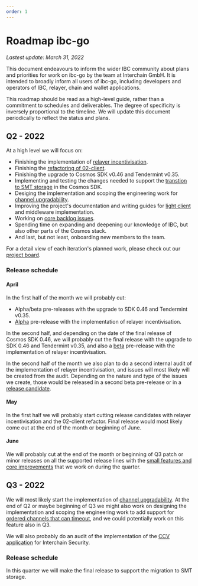 ```yaml
---
order: 1
---
```


# Roadmap ibc-go

_Lastest update: March 31, 2022_

This document endeavours to inform the wider IBC community about plans and priorities for work on ibc-go by the team at Interchain GmbH. It is intended to broadly inform all users of ibc-go, including developers and operators of IBC, relayer, chain and wallet applications.

This roadmap should be read as a high-level guide, rather than a commitment to schedules and deliverables. The degree of specificity is inversely proportional to the timeline. We will update this document periodically to reflect the status and plans.

## Q2 - 2022

At a high level we will focus on:

- Finishing the implementation of [relayer incentivisation](https://github.com/orgs/cosmos/projects/7/views/8).
- Finishing the [refactoring of 02-client](https://github.com/cosmos/ibc-go/milestone/16).
- Finishing the upgrade to Cosmos SDK v0.46 and Tendermint v0.35.
- Implementing and testing the changes needed to support the [transtion to SMT storage](https://github.com/cosmos/ibc-go/milestone/21) in the Cosmos SDK.
- Desiging the implementation and scoping the engineering work for [channel upgradability](https://github.com/cosmos/ibc/blob/master/spec/core/ics-004-channel-and-packet-semantics/UPGRADES.md).
- Improving the project's documentation and writing guides for [light client](https://github.com/cosmos/ibc-go/issues/59) and middleware implementation.
- Working on [core backlog issues](https://github.com/cosmos/ibc-go/milestone/8).
- Spending time on expanding and deepening our knowledge of IBC, but also other parts of the Cosmos stack.
- And last, but not least, onboarding new members to the team.

For a detail view of each iteration's planned work, please check out our [project board](https://github.com/orgs/cosmos/projects/7).

### Release schedule

#### **April**

In the first half of the month we will probably cut:

- Alpha/beta pre-releases with the upgrade to SDK 0.46 and Tendermint v0.35.
- [Alpha](https://github.com/cosmos/ibc-go/milestone/5) pre-release with the implementation of relayer incentivisation.

In the second half, and depending on the date of the final release of Cosmos SDK 0.46, we will probably cut the final release with the upgrade to SDK 0.46 and Tendermint v0.35, and also a [beta](https://github.com/cosmos/ibc-go/milestone/23) pre-release with the implementation of relayer incentivisation.

In the second half of the month we also plan to do a second internal audit of the implementation of relayer incentivisation, and issues will most likely will be created from the audit. Depending on the nature and type of the issues we create, those would be released in a second beta pre-release or in a [release candidate](https://github.com/cosmos/ibc-go/milestone/24).

#### **May**

In the first half we will probably start cutting release candidates with relayer incentivisation and the 02-client refactor. Final release would most likely come out at the end of the month or beginning of June.

#### **June**

We will probably cut at the end of the month or beginning of Q3 patch or minor releases on all the supported release lines with the [small features and core improvements](https://github.com/cosmos/ibc-go/milestone/8) that we work on during the quarter.

## Q3 - 2022

We will most likely start the implementation of [channel upgradability](https://github.com/cosmos/ibc/blob/master/spec/core/ics-004-channel-and-packet-semantics/UPGRADES.md). At the end of Q2 or maybe beginning of Q3 we might also work on designing the implementation and scoping the engineering work to add support for [ordered channels that can timeout](https://github.com/cosmos/ibc/pull/636), and we could potentially work on this feature also in Q3.

We will also probably do an audit of the implementation of the [CCV application](https://github.com/cosmos/interchain-security/tree/main/x/ccv) for Interchain Security.

### Release schedule

In this quarter we will make the final release to support the migration to SMT storage.